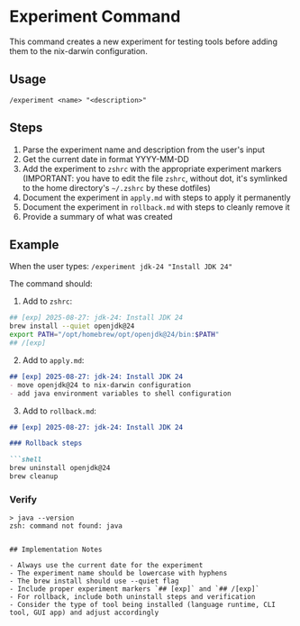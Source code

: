 # Experiment Command

This command creates a new experiment for testing tools before adding them to the nix-darwin configuration.

## Usage

```
/experiment <name> "<description>"
```

## Steps

1. Parse the experiment name and description from the user's input
2. Get the current date in format YYYY-MM-DD
3. Add the experiment to `zshrc` with the appropriate experiment markers (IMPORTANT: you have to edit the file `zshrc`, without dot, it's symlinked to the home directory's `~/.zshrc` by these dotfiles)
4. Document the experiment in `apply.md` with steps to apply it permanently
5. Document the experiment in `rollback.md` with steps to cleanly remove it
6. Provide a summary of what was created

## Example

When the user types: `/experiment jdk-24 "Install JDK 24"`

The command should:

1. Add to `zshrc`:
```bash
## [exp] 2025-08-27: jdk-24: Install JDK 24
brew install --quiet openjdk@24
export PATH="/opt/homebrew/opt/openjdk@24/bin:$PATH"
## /[exp]
```

2. Add to `apply.md`:
```markdown
## [exp] 2025-08-27: jdk-24: Install JDK 24
- move openjdk@24 to nix-darwin configuration
- add java environment variables to shell configuration
```

3. Add to `rollback.md`:
```markdown
## [exp] 2025-08-27: jdk-24: Install JDK 24

### Rollback steps

```shell
brew uninstall openjdk@24
brew cleanup
```

### Verify

```shell
> java --version
zsh: command not found: java
```
```

## Implementation Notes

- Always use the current date for the experiment
- The experiment name should be lowercase with hyphens
- The brew install should use --quiet flag
- Include proper experiment markers `## [exp]` and `## /[exp]`
- For rollback, include both uninstall steps and verification
- Consider the type of tool being installed (language runtime, CLI tool, GUI app) and adjust accordingly
